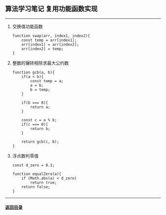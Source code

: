 ## 算法学习笔记 复用功能函数实现
---

1. 交换值功能函数
    ```
    function swap(arr, index1, index2){
    	const temp = arr[index1];
    	arr[index1] = arr[index2];
    	arr[index2] = temp;
    }
    ```
    
2. 整数的辗转相除求最大公约数
    ```
    function gcb(a, b){
    	if(a < b){
    		const temp = a;
    		a = b;
    		b = temp;
    	}
    	
    	if(b === 0){
    		return a;
    	}
    	
    	const c = a % b;
    	if(c === 0){
    		return b;
    	}
    	
    	return gcb(c, b);
    }
    
3. 浮点数判零值
    ```
    const d_zero = 0.1;
    
    function equalZero(a){
        if (Math.abs(a) < d_zero)
            return true;
        return false;
    }
    ```

---

#### [返回目录](./)